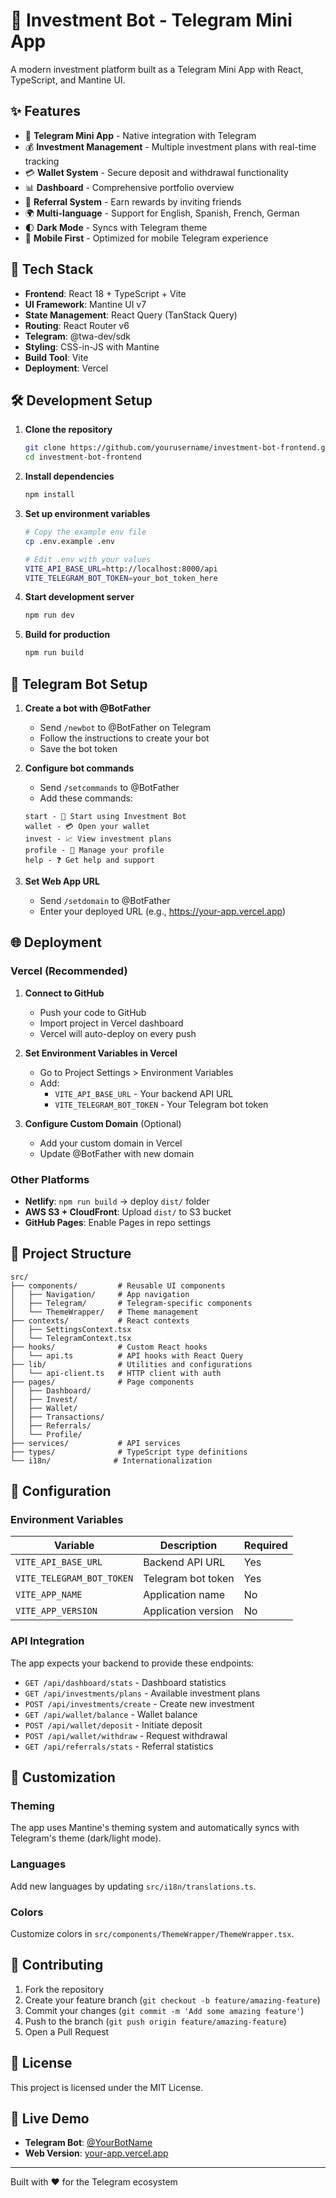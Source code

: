 # 🤖 Investment Bot - Telegram Mini App

A modern investment platform built as a Telegram Mini App with React, TypeScript, and Mantine UI.

## ✨ Features

- 📱 **Telegram Mini App** - Native integration with Telegram
- 💰 **Investment Management** - Multiple investment plans with real-time tracking
- 💳 **Wallet System** - Secure deposit and withdrawal functionality
- 📊 **Dashboard** - Comprehensive portfolio overview
- 👥 **Referral System** - Earn rewards by inviting friends
- 🌍 **Multi-language** - Support for English, Spanish, French, German
- 🌓 **Dark Mode** - Syncs with Telegram theme
- 📱 **Mobile First** - Optimized for mobile Telegram experience

## 🚀 Tech Stack

- **Frontend**: React 18 + TypeScript + Vite
- **UI Framework**: Mantine UI v7
- **State Management**: React Query (TanStack Query)
- **Routing**: React Router v6
- **Telegram**: @twa-dev/sdk
- **Styling**: CSS-in-JS with Mantine
- **Build Tool**: Vite
- **Deployment**: Vercel

## 🛠️ Development Setup

1. **Clone the repository**
   ```bash
   git clone https://github.com/yourusername/investment-bot-frontend.git
   cd investment-bot-frontend
   ```

2. **Install dependencies**
   ```bash
   npm install
   ```

3. **Set up environment variables**
   ```bash
   # Copy the example env file
   cp .env.example .env
   
   # Edit .env with your values
   VITE_API_BASE_URL=http://localhost:8000/api
   VITE_TELEGRAM_BOT_TOKEN=your_bot_token_here
   ```

4. **Start development server**
   ```bash
   npm run dev
   ```

5. **Build for production**
   ```bash
   npm run build
   ```

## 🤖 Telegram Bot Setup

1. **Create a bot with @BotFather**
   - Send `/newbot` to @BotFather on Telegram
   - Follow the instructions to create your bot
   - Save the bot token

2. **Configure bot commands**
   - Send `/setcommands` to @BotFather
   - Add these commands:
   ```
   start - 🚀 Start using Investment Bot
   wallet - 💳 Open your wallet
   invest - 📈 View investment plans
   profile - 👤 Manage your profile
   help - ❓ Get help and support
   ```

3. **Set Web App URL**
   - Send `/setdomain` to @BotFather
   - Enter your deployed URL (e.g., https://your-app.vercel.app)

## 🌐 Deployment

### Vercel (Recommended)

1. **Connect to GitHub**
   - Push your code to GitHub
   - Import project in Vercel dashboard
   - Vercel will auto-deploy on every push

2. **Set Environment Variables in Vercel**
   - Go to Project Settings > Environment Variables
   - Add:
     - `VITE_API_BASE_URL` - Your backend API URL
     - `VITE_TELEGRAM_BOT_TOKEN` - Your Telegram bot token

3. **Configure Custom Domain** (Optional)
   - Add your custom domain in Vercel
   - Update @BotFather with new domain

### Other Platforms

- **Netlify**: `npm run build` → deploy `dist/` folder
- **AWS S3 + CloudFront**: Upload `dist/` to S3 bucket
- **GitHub Pages**: Enable Pages in repo settings

## 📁 Project Structure

```
src/
├── components/         # Reusable UI components
│   ├── Navigation/     # App navigation
│   ├── Telegram/       # Telegram-specific components
│   └── ThemeWrapper/   # Theme management
├── contexts/           # React contexts
│   ├── SettingsContext.tsx
│   └── TelegramContext.tsx
├── hooks/              # Custom React hooks
│   └── api.ts          # API hooks with React Query
├── lib/                # Utilities and configurations
│   └── api-client.ts   # HTTP client with auth
├── pages/              # Page components
│   ├── Dashboard/
│   ├── Invest/
│   ├── Wallet/
│   ├── Transactions/
│   ├── Referrals/
│   └── Profile/
├── services/           # API services
├── types/              # TypeScript type definitions
└── i18n/              # Internationalization
```

## 🔧 Configuration

### Environment Variables

| Variable | Description | Required |
|----------|-------------|----------|
| `VITE_API_BASE_URL` | Backend API URL | Yes |
| `VITE_TELEGRAM_BOT_TOKEN` | Telegram bot token | Yes |
| `VITE_APP_NAME` | Application name | No |
| `VITE_APP_VERSION` | Application version | No |

### API Integration

The app expects your backend to provide these endpoints:

- `GET /api/dashboard/stats` - Dashboard statistics
- `GET /api/investments/plans` - Available investment plans
- `POST /api/investments/create` - Create new investment
- `GET /api/wallet/balance` - Wallet balance
- `POST /api/wallet/deposit` - Initiate deposit
- `POST /api/wallet/withdraw` - Request withdrawal
- `GET /api/referrals/stats` - Referral statistics

## 🎨 Customization

### Theming
The app uses Mantine's theming system and automatically syncs with Telegram's theme (dark/light mode).

### Languages
Add new languages by updating `src/i18n/translations.ts`.

### Colors
Customize colors in `src/components/ThemeWrapper/ThemeWrapper.tsx`.

## 🤝 Contributing

1. Fork the repository
2. Create your feature branch (`git checkout -b feature/amazing-feature`)
3. Commit your changes (`git commit -m 'Add some amazing feature'`)
4. Push to the branch (`git push origin feature/amazing-feature`)
5. Open a Pull Request

## 📄 License

This project is licensed under the MIT License.

## 🚀 Live Demo

- **Telegram Bot**: [@YourBotName](https://t.me/YourBotName)
- **Web Version**: [your-app.vercel.app](https://your-app.vercel.app)

---

Built with ❤️ for the Telegram ecosystem
